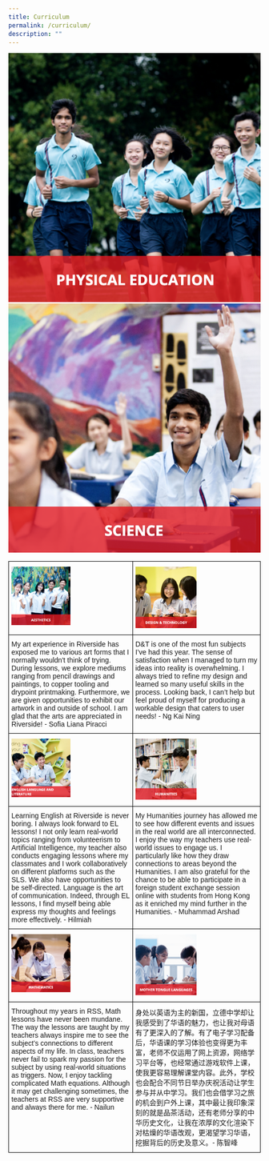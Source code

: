 ```yaml
---
title: Curriculum
permalink: /curriculum/
description: ""
---
```

![](/images/physical%20education.png)
![](/images/science.png)
<style type="text/css">
.tg  {border-collapse:collapse;border-spacing:0;}
.tg td{border-color:black;border-style:solid;border-width:1px;font-family:Arial, sans-serif;font-size:14px;
  overflow:hidden;padding:10px 5px;word-break:normal;}
.tg th{border-color:black;border-style:solid;border-width:1px;font-family:Arial, sans-serif;font-size:14px;
  font-weight:normal;overflow:hidden;padding:10px 5px;word-break:normal;}
.tg .tg-0lax{text-align:left;vertical-align:top}
</style>
<table class="tg">
<thead>
  <tr>
    <td class="tg-0lax"><a href="/curriculum/aesthetics/">
<img style="width:50%" alt="aesthetics" src="/images/aesthetics.png">
</a></td>
    <td class="tg-0lax"><a href="/curriculum/design-and-technology/">
<img style="width:50%" alt="d&amp;t" src="/images/design%20and%20technology%20.png"></a></td>
  </tr>
</thead>
<tbody>
  <tr>
    <td class="tg-0lax">My art experience in Riverside has exposed me to various art forms that I normally wouldn't think of trying. During lessons, we explore mediums ranging from pencil drawings and paintings, to copper tooling and drypoint printmaking. Furthermore, we are given opportunities to exhibit our artwork in and outside of school. I am glad that the arts are appreciated in Riverside! - Sofia Liana Piracci </td>
    <td class="tg-0lax">D&amp;T is one of the most fun subjects I’ve had this year. The sense of satisfaction when I managed to turn my ideas into reality is overwhelming. I always tried to refine my design and learned so many useful skills in the process. Looking back, I can’t help but feel proud of myself for producing a workable design that caters to user needs! - Ng Kai Ning</td>
  </tr>
	<tr>
    <td class="tg-0lax"><a href="/curriculum/english-language-and-literature/">
<img style="width:50%" alt="EL-Lit" src="/images/el%20&amp;%20lit.png">
</a></td>
    <td class="tg-0lax"><a href="/curriculum/humanities/">
<img style="width:50%" alt="humanities" src="/images/humanities.png"></a></td>
  </tr>
  <tr>
    <td class="tg-0lax">Learning English at Riverside is never boring. I always look forward to EL lessons! I not only learn real-world topics ranging from volunteerism to Artificial Intelligence, my teacher also conducts engaging lessons where my classmates and I work collaboratively on different platforms such as the SLS. We also have opportunities to be self-directed. Language is the art of communication. Indeed, through EL lessons, I find myself being able express my thoughts and feelings more effectively. - Hilmiah </td>
    <td class="tg-0lax">My Humanities journey has allowed me to see how different events and issues in the real world are all interconnected. I enjoy the way my teachers use real-world issues to engage us. I particularly like how they draw connections to areas beyond the Humanities. I am also grateful for the chance to be able to participate in a foreign student exchange session online with students from Hong Kong as it enriched my mind further in the Humanities. - Muhammad Arshad</td>
  </tr>
	<tr>
    <td class="tg-0lax"><a href="/curriculum/mathematics/">
<img style="width:50%" alt="math" src="/images/mathematics%20.png">
</a></td>
    <td class="tg-0lax"><a href="/curriculum/mother-tongue-languages/">
<img style="width:50%" alt="mother tongue" src="/images/mother%20tongue.png"></a></td>
  </tr>

</tbody><tbody>
  <tr>
    <td class="tg-0lax">Throughout my years in RSS, Math lessons have never been mundane. The way the lessons are taught by my teachers always inspire me to see the subject’s connections to different aspects of my life. In class, teachers never fail to spark my passion for the subject by using real-world situations as triggers. Now, I enjoy tackling complicated Math equations. Although it may get challenging sometimes, the teachers at RSS are very supportive and always there for me. - Nailun</td>
    <td class="tg-0lax">身处以英语为主的新国，立德中学却让我感受到了华语的魅力，也让我对母语有了更深入的了解。有了电子学习配备后，华语课的学习体验也变得更为丰富，老师不仅运用了网上资源，网络学习平台等，也经常通过游戏软件上课，使我更容易理解课堂内容。此外，学校也会配合不同节日举办庆祝活动让学生参与并从中学习。我们也会借学习之旅的机会到户外上课，其中最让我印象深刻的就是品茶活动，还有老师分享的中华历史文化，让我在浓厚的文化渲染下对枯燥的华语改观，更渴望学习华语，挖掘背后的历史及意义。- 陈智峰</td>
  </tr>
</tbody>
</table>